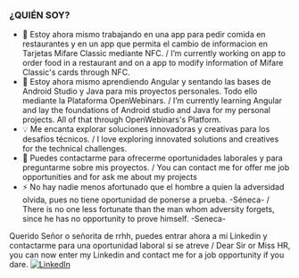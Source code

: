 ### ¿QUIÉN SOY?

- 🔭 Estoy ahora mismo trabajando en una app para pedir comida en restaurantes y en un app que permita el cambio de informacion en Tarjetas Mifare Classic mediante NFC. / I’m currently working on app to order food in a restaurant and on a app to modify information of Mifare Classic's cards through NFC.
- 🌱 Estoy ahora mismo aprendiendo Angular y sentando las bases de Android Studio y Java para mis proyectos personales. Todo ello mediante la Plataforma OpenWebinars. / I’m currently learning Angular and lay the foundations of Android studio and Java for my personal projects. All of that through OpenWebinars's Platform.
- 💡 Me encanta explorar soluciones innovadoras y creativas para los desafíos técnicos. / I love exploring innovated solutions and creatives for the technical challenges. 
- 💬 Puedes contactarme para ofrecerme oportunidades laborales y para preguntarme sobre mis proyectos. / You can contact me for offer me job opportunities and for ask me about my projects 
- ⚡ No hay nadie menos afortunado que el hombre a quien la adversidad olvida, pues no tiene oportunidad de ponerse a prueba. -Séneca- / There is no one less fortunate than the man whom adversity forgets, since he has no opportunity to prove himself. -Seneca-


Querido Señor o señorita de rrhh, puedes entrar ahora a mi Linkedin y contactarme para una oportunidad laboral si se atreve / Dear Sir or Miss HR, you can now enter my Linkedin and contact me for a job opportunity if you dare. [![LinkedIn](https://img.shields.io/badge/linkedin-%230077B5.svg?style=for-the-badge&logo=linkedin&logoColor=white)]([https://www.linkedin.com/in/her%C3%B3n-pliego-crespo-079322281/])
